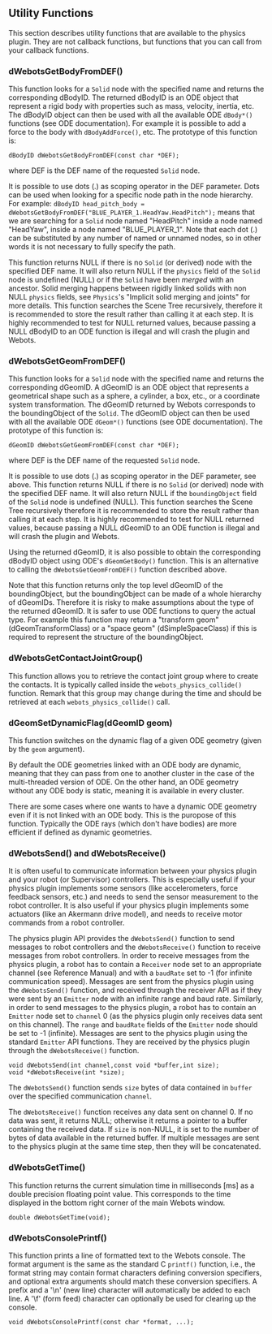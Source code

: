 ## Utility Functions

This section describes utility functions that are available to the physics
plugin. They are not callback functions, but functions that you can call from
your callback functions.

### dWebotsGetBodyFromDEF()

This function looks for a `Solid` node with the specified name and returns the
corresponding dBodyID. The returned dBodyID is an ODE object that represent a
rigid body with properties such as mass, velocity, inertia, etc. The dBodyID
object can then be used with all the available ODE `dBody*()` functions (see ODE
documentation). For example it is possible to add a force to the body with
`dBodyAddForce()`, etc. The prototype of this function is:


```
dBodyID dWebotsGetBodyFromDEF(const char *DEF);
```

where DEF is the DEF name of the requested `Solid` node.

It is possible to use dots (.) as scoping operator in the DEF parameter. Dots
can be used when looking for a specific node path in the node hierarchy. For
example: `dBodyID head_pitch_body =
dWebotsGetBodyFromDEF("BLUE_PLAYER_1.HeadYaw.HeadPitch");` means that we are
searching for a `Solid` node named "HeadPitch" inside a node named "HeadYaw",
inside a node named "BLUE_PLAYER_1". Note that each dot (.) can be substituted
by any number of named or unnamed nodes, so in other words it is not necessary
to fully specify the path.

This function returns NULL if there is no `Solid` (or derived) node with the
specified DEF name. It will also return NULL if the `physics` field of the
`Solid` node is undefined (NULL) or if the `Solid` have been *merged* with an
ancestor. Solid merging happens between rigidly linked solids with non NULL
`physics` fields, see `Physics`'s "Implicit solid merging and joints" for more
details. This function searches the Scene Tree recursively, therefore it is
recommended to store the result rather than calling it at each step. It is
highly recommended to test for NULL returned values, because passing a NULL
dBodyID to an ODE function is illegal and will crash the plugin and Webots.

### dWebotsGetGeomFromDEF()

This function looks for a `Solid` node with the specified name and returns the
corresponding dGeomID. A dGeomID is an ODE object that represents a geometrical
shape such as a sphere, a cylinder, a box, etc., or a coordinate system
transformation. The dGeomID returned by Webots corresponds to the boundingObject
of the `Solid`. The dGeomID object can then be used with all the available ODE
`dGeom*()` functions (see ODE documentation). The prototype of this function is:


```
dGeomID dWebotsGetGeomFromDEF(const char *DEF);
```

where DEF is the DEF name of the requested `Solid` node.

It is possible to use dots (.) as scoping operator in the DEF parameter, see
above. This function returns NULL if there is no `Solid` (or derived) node with
the specified DEF name. It will also return NULL if the `boundingObject` field
of the `Solid` node is undefined (NULL). This function searches the Scene Tree
recursively therefore it is recommended to store the result rather than calling
it at each step. It is highly recommended to test for NULL returned values,
because passing a NULL dGeomID to an ODE function is illegal and will crash the
plugin and Webots.

Using the returned dGeomID, it is also possible to obtain the corresponding
dBodyID object using ODE's `dGeomGetBody()` function. This is an alternative to
calling the `dWebotsGetGeomFromDEF()` function described above.

Note that this function returns only the top level dGeomID of the
boundingObject, but the boundingObject can be made of a whole hierarchy of
dGeomIDs. Therefore it is risky to make assumptions about the type of the
returned dGeomID. It is safer to use ODE functions to query the actual type. For
example this function may return a "transform geom" (dGeomTransformClass) or a
"space geom" (dSimpleSpaceClass) if this is required to represent the structure
of the boundingObject.

### dWebotsGetContactJointGroup()

This function allows you to retrieve the contact joint group where to create the
contacts. It is typically called inside the `webots_physics_collide()` function.
Remark that this group may change during the time and should be retrieved at
each `webots_physics_collide()` call.

### dGeomSetDynamicFlag(dGeomID geom)

This function switches on the dynamic flag of a given ODE geometry (given by the
`geom` argument).

By default the ODE geometries linked with an ODE body are dynamic, meaning that
they can pass from one to another cluster in the case of the multi-threaded
version of ODE. On the other hand, an ODE geometry without any ODE body is
static, meaning it is available in every cluster.

There are some cases where one wants to have a dynamic ODE geometry even if it
is not linked with an ODE body. This is the puropose of this function. Typically
the ODE rays (which don't have bodies) are more efficient if defined as dynamic
geometries.

### dWebotsSend() and dWebotsReceive()

It is often useful to communicate information between your physics plugin and
your robot (or Supervisor) controllers. This is especially useful if your
physics plugin implements some sensors (like accelerometers, force feedback
sensors, etc.) and needs to send the sensor measurement to the robot controller.
It is also useful if your physics plugin implements some actuators (like an
Akermann drive model), and needs to receive motor commands from a robot
controller.

The physics plugin API provides the `dWebotsSend()` function to send messages to
robot controllers and the `dWebotsReceive()` function to receive messages from
robot controllers. In order to receive messages from the physics plugin, a robot
has to contain a `Receiver` node set to an appropriate channel (see Reference
Manual) and with a `baudRate` set to -1 (for infinite communication speed).
Messages are sent from the physics plugin using the `dWebotsSend()` function,
and received through the receiver API as if they were sent by an `Emitter` node
with an infinite range and baud rate. Similarly, in order to send messages to
the physics plugin, a robot has to contain an `Emitter` node set to `channel` 0
(as the physics plugin only receives data sent on this channel). The `range` and
`baudRate` fields of the `Emitter` node should be set to -1 (infinite). Messages
are sent to the physics plugin using the standard `Emitter` API functions. They
are received by the physics plugin through the `dWebotsReceive()` function.


```
void dWebotsSend(int channel,const void *buffer,int size);
void *dWebotsReceive(int *size);
```

The `dWebotsSend()` function sends `size` bytes of data contained in `buffer`
over the specified communication `channel`.

The `dWebotsReceive()` function receives any data sent on channel 0. If no data
was sent, it returns NULL; otherwise it returns a pointer to a buffer containing
the received data. If `size` is non-NULL, it is set to the number of bytes of
data available in the returned buffer. If multiple messages are sent to the
physics plugin at the same time step, then they will be concatenated.

### dWebotsGetTime()

This function returns the current simulation time in milliseconds [ms] as a
double precision floating point value. This corresponds to the time displayed in
the bottom right corner of the main Webots window.


```
double dWebotsGetTime(void);
```

### dWebotsConsolePrintf()

This function prints a line of formatted text to the Webots console. The format
argument is the same as the standard C `printf()` function, i.e., the format
string may contain format characters defining conversion specifiers, and
optional extra arguments should match these conversion specifiers. A prefix and
a '\n' (new line) character will automatically be added to each line. A '\f'
(form feed) character can optionally be used for clearing up the console.


```
void dWebotsConsolePrintf(const char *format, ...);
```

